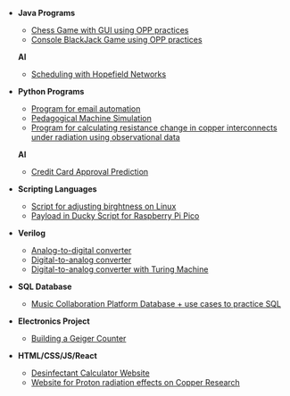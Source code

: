 - <b>Java Programs </b>
  - [Chess Game with GUI using OPP practices](https://github.com/anushbareyan/chess-java)
  - [Console BlackJack Game using OPP practices](https://github.com/anushbareyan/blackjack-java)
    
   <b> AI </b>
     - [Scheduling with Hopefield Networks](https://github.com/anushbareyan/anush-bareyan-scheduling-hopefield-networks)
  
 
- <b>Python Programs </b>
  - [Program for email automation](https://github.com/anushbareyan/email-automation)
  - [Pedagogical Machine Simulation](https://github.com/anushbareyan/pedagogical-machine-simulation)
  - [Program for calculating resistance change in copper interconnects under radiation using observational data](https://github.com/anushbareyan/space-radiation-effects)
    
  <b> AI </b>
  - [Credit Card Approval Prediction](https://github.com/anushbareyan/credit-card-approval-prediction)

- <b>Scripting Languages </b>
  - [Script for adjusting birghtness on Linux](https://github.com/anushbareyan/birghtness-change-on-linux)
  - [Payload in Ducky Script for Raspberry Pi Pico](https://github.com/anushbareyan/pico-ducky-payload)
 
- <b>Verilog </b>
  - [Analog-to-digital converter](https://github.com/anushbareyan/adc)
  - [Digital-to-analog converter](https://github.com/anushbareyan/dac)
  - [Digital-to-analog converter with Turing Machine](https://github.com/anushbareyan/dac-tm)
 
- <b>SQL Database </b>
  - [Music Collaboration Platform Database + use cases to practice SQL](https://github.com/anushbareyan/music-collaboration-db)
 
- <b>Electronics Project </b>
  - [Building a Geiger Counter](https://github.com/anushbareyan/geiger-counter)

- <b>HTML/CSS/JS/React </b>

  - [Desinfectant Calculator Website](https://github.com/anushbareyan/desinfectant-calculator)
  - [Website for Proton radiation effects on Copper Research](https://github.com/anushbareyan/copper-radiation-site)
